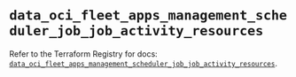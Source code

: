 # `data_oci_fleet_apps_management_scheduler_job_job_activity_resources`

Refer to the Terraform Registry for docs: [`data_oci_fleet_apps_management_scheduler_job_job_activity_resources`](https://registry.terraform.io/providers/oracle/oci/7.19.0/docs/data-sources/fleet_apps_management_scheduler_job_job_activity_resources).
